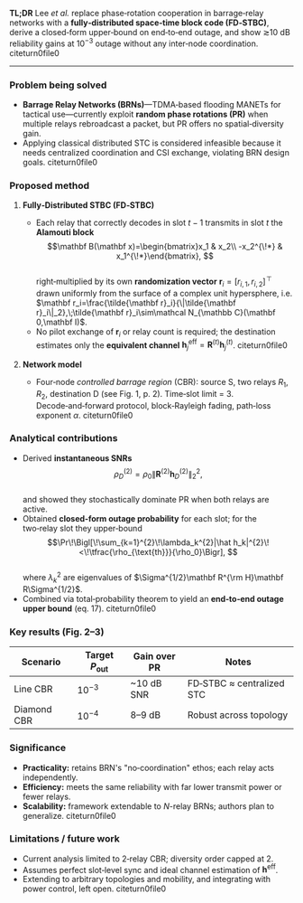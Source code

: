 **TL;DR** Lee *et al.* replace phase‑rotation cooperation in barrage‑relay networks with a **fully‑distributed space‑time block code (FD‑STBC)**, derive a closed‑form upper‑bound on end‑to‑end outage, and show ≳10 dB reliability gains at $10^{-3}$ outage without any inter‑node coordination. citeturn0file0  

---

### Problem being solved  
- **Barrage Relay Networks (BRNs)**—TDMA‑based flooding MANETs for tactical use—currently exploit **random phase rotations (PR)** when multiple relays rebroadcast a packet, but PR offers no spatial‑diversity gain.  
- Applying classical distributed STC is considered infeasible because it needs centralized coordination and CSI exchange, violating BRN design goals. citeturn0file0  

### Proposed method  
1. **Fully‑Distributed STBC (FD‑STBC)**  
   - Each relay that correctly decodes in slot $t-1$ transmits in slot $t$ the **Alamouti block**  
     $$\mathbf B(\mathbf x)=\begin{bmatrix}x_1 & x_2\\ -x_2^{\!*} & x_1^{\!*}\end{bmatrix},
     $$  
     right‑multiplied by its own **randomization vector** $\mathbf r_i=\bigl[r_{i,1},\,r_{i,2}\bigr]^{\!\top}$ drawn uniformly from the surface of a complex unit hypersphere, i.e.  
     $\mathbf r_i=\frac{\tilde{\mathbf r}_i}{\|\tilde{\mathbf r}_i\|_2},\;\tilde{\mathbf r}_i\sim\mathcal N_{\mathbb C}(\mathbf 0,\mathbf I)$.  
   - No pilot exchange of $\mathbf r_i$ or relay count is required; the destination estimates only the **equivalent channel** $\mathbf h^{\text{eff}}_j=\mathbf R^{(t)}\mathbf h^{(t)}_j$. citeturn0file0  

2. **Network model**  
   - Four‑node *controlled barrage region* (CBR): source S, two relays $R_1,R_2$, destination D (see Fig. 1, p. 2). Time‑slot limit = 3. Decode‑and‑forward protocol, block‑Rayleigh fading, path‑loss exponent $\alpha$. citeturn0file0  

### Analytical contributions  
- Derived **instantaneous SNRs**  
  $$\rho^{(2)}_D=\rho_0\lVert\mathbf R^{(2)}\mathbf h^{(2)}_D\rVert_2^{2},
  $$  
  and showed they stochastically dominate PR when both relays are active.  
- Obtained **closed‑form outage probability** for each slot; for the two‑relay slot they upper‑bound  
  $$\Pr\!\Bigl[\!\sum_{k=1}^{2}\!\lambda_k^{2}|\hat h_k|^{2}\!<\!\tfrac{\rho_{\text{th}}}{\rho_0}\Bigr],
  $$  
  where $\lambda_k^2$ are eigenvalues of $\Sigma^{1/2}\mathbf R^{\rm H}\mathbf R\Sigma^{1/2}$.  
- Combined via total‑probability theorem to yield an **end‑to‑end outage upper bound** (eq. 17). citeturn0file0  

### Key results (Fig. 2–3)  
| Scenario | Target $P_\text{out}$ | Gain over PR | Notes |
|----------|-----------------------|--------------|-------|
| Line CBR | $10^{-3}$ | ~10 dB SNR | FD‑STBC ≈ centralized STC |
| Diamond CBR | $10^{-4}$ | 8–9 dB | Robust across topology | citeturn0file0  

### Significance  
- **Practicality:** retains BRN's "no‑coordination" ethos; each relay acts independently.  
- **Efficiency:** meets the same reliability with far lower transmit power or fewer relays.  
- **Scalability:** framework extendable to $N$-relay BRNs; authors plan to generalize. citeturn0file0  

### Limitations / future work  
- Current analysis limited to 2‑relay CBR; diversity order capped at 2.  
- Assumes perfect slot‑level sync and ideal channel estimation of $\mathbf h^{\text{eff}}$.  
- Extending to arbitrary topologies and mobility, and integrating with power control, left open. citeturn0file0